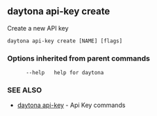 ## daytona api-key create

Create a new API key

```
daytona api-key create [NAME] [flags]
```

### Options inherited from parent commands

```
      --help   help for daytona
```

### SEE ALSO

* [daytona api-key](daytona_api-key.md)	 - Api Key commands

